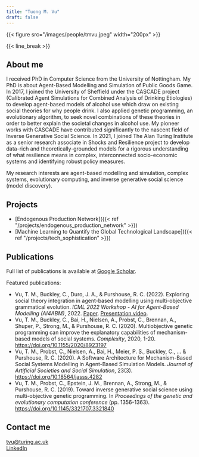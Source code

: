 ```yaml
---
title: "Tuong M. Vu"
draft: false
---
```


{{< figure src="/images/people/tmvu.jpeg" width="200px" >}}

{{< line_break >}}

## About me

I received PhD in Computer Science from the University of Nottingham. My PhD is about Agent-Based Modelling and Simulation of Public Goods Game. In 2017, I joined the University of Sheffield under the CASCADE project (Calibrated Agent Simulations for Combined Analysis of Drinking Etiologies) to develop agent-based models of alcohol use which draw on existing social theories for why people drink. I also applied genetic programming, an evolutionary algorithm, to seek novel combinations of these theories in order to better explain the societal changes in alcohol use. My pioneer works with CASCADE have contributed significantly to the nascent field of Inverse Generative Social Science. In 2021, I joined The Alan Turing Institute as a senior research associate in Shocks and Resilience project to develop data-rich and theoretically-grounded models for a rigorous understanding of what resilience means in complex, interconnected socio-economic systems and identifying robust policy measures.

My research interests are agent-based modelling and simulation, complex systems, evolutionary computing, and inverse generative social science (model discovery).

## Projects

* [Endogenous Production Network]({{< ref "/projects/endogenous_production_network" >}})
* [Machine Learning to Quantify the Global Technological Landscape]({{< ref "/projects/tech_sophistication" >}}) 

## Publications

Full list of publications is available at [Google Scholar](https://scholar.google.com/citations?user=pCZpicsAAAAJ&hl=en).

Featured publications:
* Vu, T. M., Buckley, C., Duro, J. A., & Purshouse, R. C. (2022). Exploring social theory integration in agent-based modelling using multi-objective grammatical evolution. *ICML 2022 Workshop - AI for Agent-Based Modelling (AI4ABM)*, 2022. [Paper](https://openreview.net/pdf?id=-tRkY0I5dzv). [Presentation video](https://icml.cc/virtual/2022/workshop/13470).
* Vu, T. M., Buckley, C., Bai, H., Nielsen, A., Probst, C., Brennan, A., Shuper, P., Strong, M., & Purshouse, R. C. (2020). Multiobjective genetic programming can improve the explanatory capabilities of mechanism-based models of social systems. *Complexity*, 2020, 1-20. https://doi.org/10.1155/2020/8923197
* Vu, T. M., Probst, C., Nielsen, A., Bai, H., Meier, P. S., Buckley, C., ... & Purshouse, R. C. (2020). A Software Architecture for Mechanism-Based Social Systems Modelling in Agent-Based Simulation Models. *Journal of Artificial Societies and Social Simulation*, 23(3). https://doi.org/10.18564/jasss.4282
* Vu, T. M., Probst, C., Epstein, J. M., Brennan, A., Strong, M., & Purshouse, R. C. (2019). Toward inverse generative social science using multi-objective genetic programming. In *Proceedings of the genetic and evolutionary computation conference* (pp. 1356-1363). https://doi.org/10.1145/3321707.3321840


## Contact me

tvu@turing.ac.uk   
[LinkedIn](https://uk.linkedin.com/in/tuongvu)
